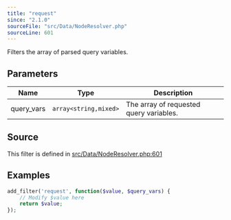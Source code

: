 ```yaml
---
title: "request"
since: "2.1.0"
sourceFile: "src/Data/NodeResolver.php"
sourceLine: 601
---
```



Filters the array of parsed query variables.

## Parameters

| Name | Type | Description |
|------|------|-------------|
| query_vars | `array<string,mixed>` | The array of requested query variables. |




## Source

This filter is defined in [src/Data/NodeResolver.php:601](https://github.com/wp-graphql/wp-graphql/blob/develop/src/Data/NodeResolver.php#L601)


## Examples

```php
add_filter('request', function($value, $query_vars) {
    // Modify $value here
    return $value;
});
```